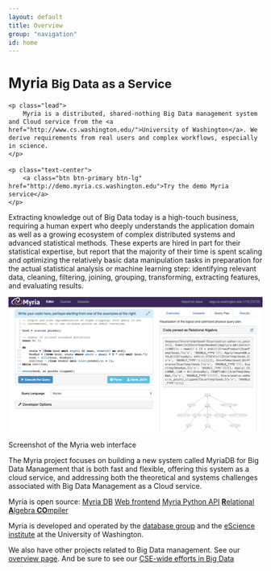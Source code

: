 ```yaml
---
layout: default
title: Overview
group: "navigation"
id: home
---
```


<div class="jumbotron">
	<h1>Myria <small>Big Data as a Service</small></h1>

	<p class="lead">
		Myria is a distributed, shared-nothing Big Data management system and Cloud service from the <a href="http://www.cs.washington.edu/">University of Washington</a>. We derive requirements from real users and complex workflows, especially in science.
	</p>

	<p class="text-center">
		<a class="btn btn-primary btn-lg" href="http://demo.myria.cs.washington.edu">Try the demo Myria service</a>
	</p>

</div>

Extracting knowledge out of Big Data today is a high-touch business,  requiring a human expert who deeply understands the application domain  as well as a growing ecosystem of complex distributed systems and  advanced statistical methods. These experts are hired in part for  their statistical expertise, but report that the majority of their time  is spent scaling and optimizing the relatively basic data manipulation  tasks in preparation for the actual statistical analysis or machine  learning step: identifying relevant data, cleaning, filtering, joining,  grouping, transforming, extracting features, and evaluating results.

<div class="with-caption">
	<a href='http://demo.myria.cs.washington.edu'><img src="images/web-interface-screenshot.png" class="img-responsive" alt="Screenshot of the Myria web interface"></a>
	<p class="text-center text-muted">Screenshot of the Myria web interface</p>
</div>

The Myria project focuses on building a new system called MyriaDB for Big Data Management  that is both fast and flexible, offering this system as a cloud service, and addressing both the theoretical and systems challenges associated  with Big Data Management as a Cloud service.

Myria is open source: <span class="btn-group">
	<a class="btn btn-default btn-sm" href="https://github.com/uwescience/myria"> Myria DB</a>
	<a class="btn btn-default btn-sm" href="https://github.com/uwescience/myria-web">Web frontend</a>
	<a class="btn btn-default btn-sm" href="https://github.com/uwescience/myria-python">Myria Python API</a>
	<a class="btn btn-default btn-sm" href="https://github.com/uwescience/raco">**R**elational **A**lgebra **CO**mpiler</a>
</span>

Myria is developed and operated by the [database group](http://db.cs.washington.edu/) and the [eScience institute](http://escience.washington.edu/) at the University of Washington.

We also have other projects related to Big Data management. See our [overview page](https://www.cs.washington.edu/node/8749/). And be sure to see our [CSE-wide efforts in Big Data](http://www.cs.washington.edu/research/bigdata)
